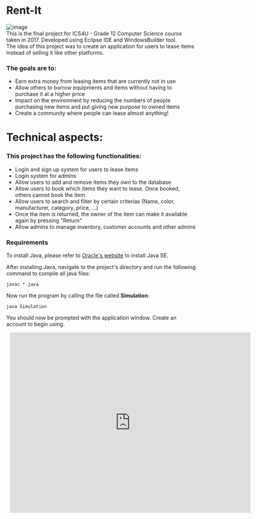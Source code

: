 # Rent-It
![image](https://user-images.githubusercontent.com/29266892/107098445-3a640980-67dd-11eb-93cd-6a0ee3522e10.png)  
This is the final project for ICS4U - Grade 12 Computer Science course taken in 2017. Developed using Eclipse IDE and WindowsBuilder tool.  
The idea of this project was to create an application for users to lease items instead of selling it like other platforms.  

### The goals are to:
- Earn extra money from leasing items that are currently not in use
- Allow others to borrow equipments and items without having to purchase it at a higher price
- Impact on the environment by reducing the numbers of people purchasing new items and put giving new purpose to owned items
- Create a community where people can lease almost anything!


# Technical aspects: 
### This project has the following functionalities:
- Login and sign up system for users to lease items 
- Login system for admins
- Allow users to add and remove items they own to the database
- Allow users to book which items they want to lease. Once booked, others cannot book the item. 
- Allow users to search and filter by certain criterias (Name, color, manufacturer, category, price, ...)
- Once the item is returned, the owner of the item can make it available again by pressing "Return"
- Allow admins to manage inventory, customer accounts and other admins


### Requirements  
To install Java, please refer to [Oracle's website](https://www.oracle.com/ca-en/java/technologies/javase-downloads.html) to install Java SE.  

After installing Java, navigate to the project's directory and run the following command to compile all java files:  
```
javac *.java
```

Now run the program by calling the file called **Simulation**:
```
java Simulation
```

You should now be prompted with the application window. Create an account to begin using.   
<div style="width: 640px; height: 480px; margin: 10px; position: relative;"><iframe allowfullscreen frameborder="0" style="width:640px; height:480px" src="https://lucid.app/documents/embeddedchart/0f8cef1f-9ce8-4076-892f-30be8328aeb5" id="s6VieWvSSB9z"></iframe></div>
